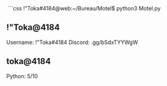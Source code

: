 <img alt="" src=https://lanyard.cnrad.dev/api/840541540203626516/>
```css
!"Toka#4184@web:~/Bureau/Motel$ python3 Motel.py

!"Toka@4184
-----------------
Username: !"Toka#4184
Discord: .gg/bSdxTYYWgW
  
toka@4184
-----------------
Python: 5/10
```
